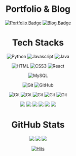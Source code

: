 <div align=center>
  
  # Portfolio & Blog

  [![Portfolio Badge](https://img.shields.io/badge/Portfolio-FF4785?style=flat&logo=campaignmonitor&logoColor=white)](https://portfolio-website-hyemin.netlify.app/)
  [![Blog Badge](https://img.shields.io/badge/Velog-20C997?&logo=velog&logoColor=white)](https://velog.io/@kimhamney/posts)

  # Tech Stacks

  ![Python](https://img.shields.io/badge/Python-3776AB?&logo=Python&logoColor=white) 
  ![Javascript](https://img.shields.io/badge/JavaScript-F7DF1E?&logo=javascript&logoColor=black) 
  ![Java](https://img.shields.io/badge/java-007396?style=flat&logo=coffeescript&logoColor=white) 

  ![HTML](https://img.shields.io/badge/HTML5-E34F26?style=flat&logo=html5&logoColor=white) 
  ![CSS3](https://img.shields.io/badge/css3-%231572B6.svg?style=flat&logo=css3&logoColor=white) 
  ![React](https://img.shields.io/badge/React-61DAFB?style=flat&logo=React&logoColor=black) 

  ![MySQL](https://img.shields.io/badge/MySQL-4479A1?style=flat&logo=MySQL&logoColor=bluegrey)
  
  ![Git](https://img.shields.io/badge/Git-F05032?style=flat&logo=Git&logoColor=orange)
  ![GitHub](https://img.shields.io/badge/GitHub-#181717?style=flat&logo=GitHub&logoColor=black)

  ![Git]("https://img.shields.io/badge/Git-F05032?style=flat&logo=Git&logoColor=orange")
  ![Git]("https://img.shields.io/badge/Git-F05032?style=flat&logo=Git&logoColor=orange")
  ![Git]("https://img.shields.io/badge/Git-F05032?style=flat&logo=Git&logoColor=orange")
  ![Git]("https://img.shields.io/badge/Git-F05032?style=flat&logo=Git&logoColor=orange")
  ![Git]("https://img.shields.io/badge/Git-F05032?style=flat&logo=Git&logoColor=orange")


  
<img src="https://img.shields.io/badge/GitHub-#181717?style=flat-square&logo=GitHub&logoColor=black">
<img src="https://img.shields.io/badge/MySQL-#4479A1?style=flat-square&logo=MySQL&logoColor=색상">
<img src="https://img.shields.io/badge/PyCharm-색상코드?style=flat-square&logo=PyCharm&logoColor=색상">
<img src="https://img.shields.io/badge/Spring-색상코드?style=flat-square&logo=Spring&logoColor=색상">
<img src="https://img.shields.io/badge/Typescript-색상코드?style=flat-square&logo=Typescript&logoColor=색상">
<img src="https://img.shields.io/badge/Visual Studio Code-색상코드?style=flat-square&logo=Visual Studio Code&logoColor=색상">

                

  
  # GitHub Stats
  
  ![](http://github-profile-summary-cards.vercel.app/api/cards/profile-details?username=ahndb&theme=github)
  ![](http://github-profile-summary-cards.vercel.app/api/cards/stats?username=ahndb&theme=github)
  ![](http://github-profile-summary-cards.vercel.app/api/cards/repos-per-language?username=ahndb&theme=github)

  [![Hits](https://hits.seeyoufarm.com/api/count/incr/badge.svg?url=https%3A%2F%2Fgithub.com%2Fahndb%2Fhit-counter&count_bg=%2379C83D&title_bg=%23555555&icon=&icon_color=%23E7E7E7&title=hits&edge_flat=false)](https://hits.seeyoufarm.com)

</div>
